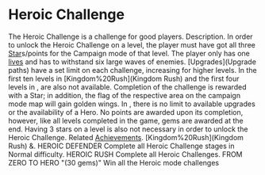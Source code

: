 # Heroic Challenge

The Heroic Challenge is a challenge for good players.
Description.
In order to unlock the Heroic Challenge on a level, the player must have got all three [Star](Star)s/points for the Campaign mode of that level. The player only has one [lives](life) and has to withstand six large waves of enemies.
[Upgrades](Upgrade paths) have a set limit on each challenge, increasing for higher levels. In the first ten levels in [Kingdom%20Rush](Kingdom Rush) and the first four levels in , are also not available. Completion of the challenge is rewarded with a Star; in addition, the flag of the respective area on the campaign mode map will gain golden wings.
In , there is no limit to available upgrades or the availability of a Hero. No points are awarded upon its completion, however, like all levels completed in the game, gems are awarded at the end. Having 3 stars on a level is also not necessary in order to unlock the Heroic Challenge.
Related [Achievements](Achievements).
[Kingdom%20Rush](Kingdom Rush) &amp;.
 HEROIC DEFENDER
Complete all Heroic Challenge stages in Normal difficulty.
 HEROIC RUSH Complete all Heroic Challenges.
 FROM ZERO TO HERO "(30 gems)" Win all the Heroic mode challenges